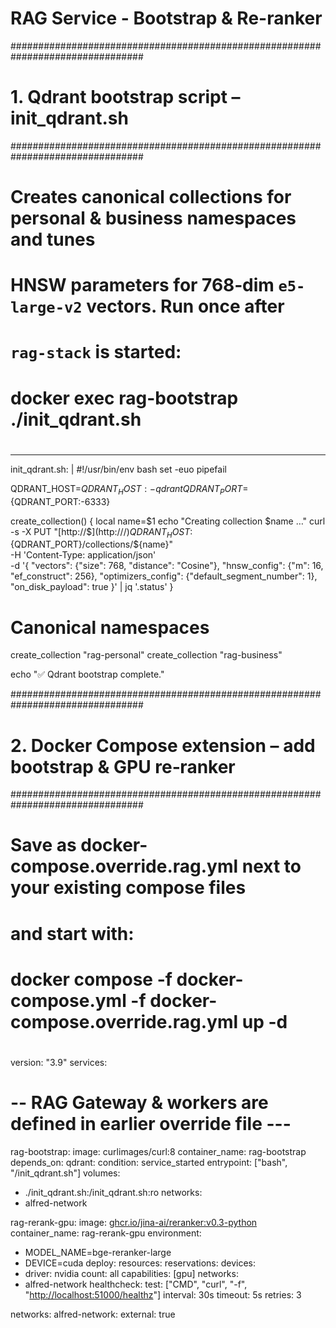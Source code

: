 # RAG Service - Bootstrap & Re-ranker

################################################################################

# 1. Qdrant bootstrap script – init_qdrant.sh

################################################################################

# 

# Creates canonical collections for personal & business namespaces and tunes

# HNSW parameters for 768‑dim `e5-large-v2` vectors. Run once after

# `rag-stack` is started:

# docker exec rag-bootstrap ./init_qdrant.sh

# 

---

init_qdrant.sh: |
#!/usr/bin/env bash
set -euo pipefail

QDRANT_HOST=${QDRANT_HOST:-qdrant}
QDRANT_PORT=${QDRANT_PORT:-6333}

create_collection() {
local name=$1
echo "Creating collection $name …"
curl -s -X PUT "[http://$](http://$/){QDRANT_HOST}:${QDRANT_PORT}/collections/${name}" \
-H 'Content-Type: application/json' \
-d '{
"vectors": {"size": 768, "distance": "Cosine"},
"hnsw_config": {"m": 16, "ef_construct": 256},
"optimizers_config": {"default_segment_number": 1},
"on_disk_payload": true
}' | jq '.status'
}

# Canonical namespaces

create_collection "rag-personal"
create_collection "rag-business"

echo "✅  Qdrant bootstrap complete."

################################################################################

# 2. Docker Compose extension – add bootstrap & GPU re‑ranker

################################################################################

# Save as docker-compose.override.rag.yml next to your existing compose files

# and start with:

# docker compose -f docker-compose.yml -f docker-compose.override.rag.yml up -d

# 

version: "3.9"
services:

# -- RAG Gateway & workers are defined in earlier override file ---

rag-bootstrap:
image: curlimages/curl:8
container_name: rag-bootstrap
depends_on:
qdrant:
condition: service_started
entrypoint: ["bash", "/init_qdrant.sh"]
volumes:
- ./init_qdrant.sh:/init_qdrant.sh:ro
networks:
- alfred-network

rag-rerank-gpu:
image: [ghcr.io/jina-ai/reranker:v0.3-python](http://ghcr.io/jina-ai/reranker:v0.3-python)
container_name: rag-rerank-gpu
environment:
- MODEL_NAME=bge-reranker-large
- DEVICE=cuda
deploy:
resources:
reservations:
devices:
- driver: nvidia
count: all
capabilities: [gpu]
networks:
- alfred-network
healthcheck:
test: ["CMD", "curl", "-f", "[http://localhost:51000/healthz](http://localhost:51000/healthz)"]
interval: 30s
timeout: 5s
retries: 3

networks:
alfred-network:
external: true